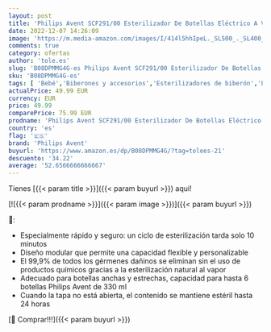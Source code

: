 ```yaml
---
layout: post
title: 'Philips Avent SCF291/00 Esterilizador De Botellas Eléctrico A Vapor Para Hasta 6 Biberones  Tetinas Y Accesorios  Diseño Modular  Color Blanco'
date: 2022-12-07 14:26:09
image: 'https://m.media-amazon.com/images/I/414l5hhIpeL._SL500_._SL400_.jpg'
comments: true
category: ofertas
author: 'tole.es'
slug: 'B08DPMMG4G-es Philips Avent SCF291/00 Esterilizador De Botellas...'
sku: 'B08DPMMG4G-es'
tags: [ 'Bebé','Biberones y accesorios','Esterilizadores de biberón','Lactancia y alimentación','avent','biberones','philips','philips avent','tetinas','🇪🇸', ]
actualPrice: 49.99 EUR
currency: EUR
price: 49.99
comparePrice: 75.99 EUR
prodname: 'Philips Avent SCF291/00 Esterilizador De Botellas Eléctrico A Vapor Para Hasta 6 Biberones  Tetinas Y Accesorios  Diseño Modular  Color Blanco'
country: 'es'
flag: '🇪🇸'
brand: 'Philips Avent'
buyurl: 'https://www.amazon.es/dp/B08DPMMG4G/?tag=tolees-21'
descuento: '34.22'
average: '52.6566666666667'
---
```


Tienes [{{< param title >}}]({{< param buyurl >}}) aqui!

[![{{< param prodname >}}]({{< param image >}})]({{< param buyurl >}})

🔎:

- Especialmente rápido y seguro: un ciclo de esterilización tarda solo 10 minutos
- Diseño modular que permite una capacidad flexible y personalizable
- El 99,9% de todos los gérmenes dañinos se eliminan sin el uso de productos químicos gracias a la esterilización natural al vapor
- Adecuado para botellas anchas y estrechas, capacidad para hasta 6 botellas Philips Avent de 330 ml
- Cuando la tapa no está abierta, el contenido se mantiene estéril hasta 24 horas

[🛒 Comprar!!!]({{< param buyurl >}})

